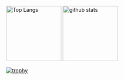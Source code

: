 <p align="left"> 
  <img alt="Top Langs" height="150px" src="https://github-readme-stats.vercel.app/api/top-langs/?username=teraz1112&show_icons=true" />
  <img alt="github stats" height="150px" src="https://github-readme-stats.vercel.app/api?username=teraz1112&show_icons=ture" />
</p>

[![trophy](https://github-profile-trophy.vercel.app/?username=teraz1112)](https://github.com/ryo-ma/github-profile-trophy)
